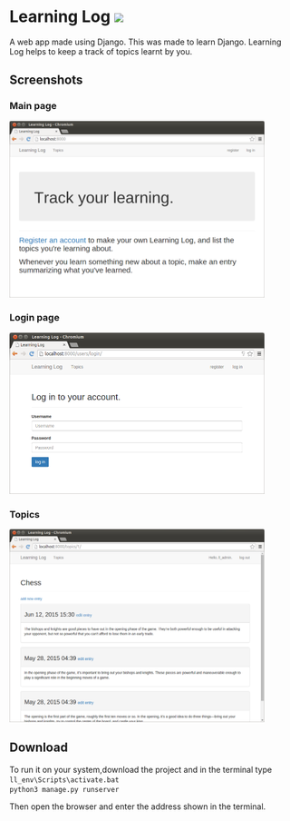 # Learning Log ![](https://img.shields.io/badge/Python-v3.5.2-red.svg)
A web app made using Django. This was made to learn Django. Learning Log helps to keep a track of topics learnt by you.

## Screenshots
### Main page  
<img src="https://github.com/agarwal-akash/Learning-Log/blob/master/screenshots/main.png" width="450">  

### Login page                      
<img src="https://github.com/agarwal-akash/Learning-Log/blob/master/screenshots/login.png" width="450">   

### Topics  
<img src="https://github.com/agarwal-akash/Learning-Log/blob/master/screenshots/topics.png" width="450">  

## Download 
To run it on your system,download the project and in the terminal type  
`ll_env\Scripts\activate.bat`   
`python3 manage.py runserver`  

Then open the browser and enter the address shown in the terminal.
